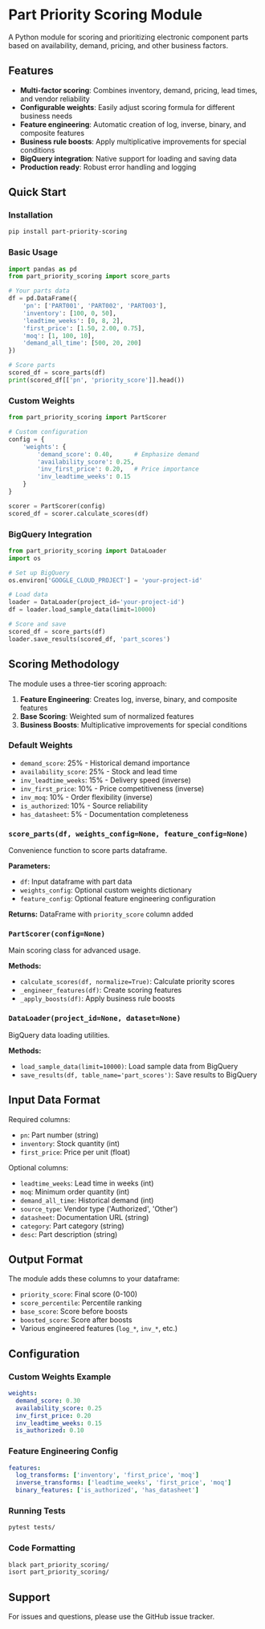 # Part Priority Scoring Module

A Python module for scoring and prioritizing electronic component parts based on availability, demand, pricing, and other business factors.

## Features

- **Multi-factor scoring**: Combines inventory, demand, pricing, lead times, and vendor reliability
- **Configurable weights**: Easily adjust scoring formula for different business needs
- **Feature engineering**: Automatic creation of log, inverse, binary, and composite features
- **Business rule boosts**: Apply multiplicative improvements for special conditions
- **BigQuery integration**: Native support for loading and saving data
- **Production ready**: Robust error handling and logging

## Quick Start

### Installation

```bash
pip install part-priority-scoring
```

### Basic Usage

```python
import pandas as pd
from part_priority_scoring import score_parts

# Your parts data
df = pd.DataFrame({
    'pn': ['PART001', 'PART002', 'PART003'],
    'inventory': [100, 0, 50],
    'leadtime_weeks': [0, 8, 2],
    'first_price': [1.50, 2.00, 0.75],
    'moq': [1, 100, 10],
    'demand_all_time': [500, 20, 200]
})

# Score parts
scored_df = score_parts(df)
print(scored_df[['pn', 'priority_score']].head())
```

### Custom Weights

```python
from part_priority_scoring import PartScorer

# Custom configuration
config = {
    'weights': {
        'demand_score': 0.40,      # Emphasize demand
        'availability_score': 0.25,
        'inv_first_price': 0.20,   # Price importance
        'inv_leadtime_weeks': 0.15
    }
}

scorer = PartScorer(config)
scored_df = scorer.calculate_scores(df)
```

### BigQuery Integration

```python
from part_priority_scoring import DataLoader
import os

# Set up BigQuery
os.environ['GOOGLE_CLOUD_PROJECT'] = 'your-project-id'

# Load data
loader = DataLoader(project_id='your-project-id')
df = loader.load_sample_data(limit=10000)

# Score and save
scored_df = score_parts(df)
loader.save_results(scored_df, 'part_scores')
```

## Scoring Methodology

The module uses a three-tier scoring approach:

1. **Feature Engineering**: Creates log, inverse, binary, and composite features
2. **Base Scoring**: Weighted sum of normalized features
3. **Business Boosts**: Multiplicative improvements for special conditions

### Default Weights

- `demand_score`: 25% - Historical demand importance
- `availability_score`: 25% - Stock and lead time
- `inv_leadtime_weeks`: 15% - Delivery speed (inverse)
- `inv_first_price`: 10% - Price competitiveness (inverse)
- `inv_moq`: 10% - Order flexibility (inverse)
- `is_authorized`: 10% - Source reliability
- `has_datasheet`: 5% - Documentation completeness


### `score_parts(df, weights_config=None, feature_config=None)`

Convenience function to score parts dataframe.

**Parameters:**
- `df`: Input dataframe with part data
- `weights_config`: Optional custom weights dictionary
- `feature_config`: Optional feature engineering configuration

**Returns:** DataFrame with `priority_score` column added

### `PartScorer(config=None)`

Main scoring class for advanced usage.

**Methods:**
- `calculate_scores(df, normalize=True)`: Calculate priority scores
- `_engineer_features(df)`: Create scoring features
- `_apply_boosts(df)`: Apply business rule boosts

### `DataLoader(project_id=None, dataset=None)`

BigQuery data loading utilities.

**Methods:**
- `load_sample_data(limit=10000)`: Load sample data from BigQuery
- `save_results(df, table_name='part_scores')`: Save results to BigQuery

## Input Data Format

Required columns:
- `pn`: Part number (string)
- `inventory`: Stock quantity (int)
- `first_price`: Price per unit (float)

Optional columns:
- `leadtime_weeks`: Lead time in weeks (int)
- `moq`: Minimum order quantity (int)
- `demand_all_time`: Historical demand (int)
- `source_type`: Vendor type ('Authorized', 'Other')
- `datasheet`: Documentation URL (string)
- `category`: Part category (string)
- `desc`: Part description (string)

## Output Format

The module adds these columns to your dataframe:
- `priority_score`: Final score (0-100)
- `score_percentile`: Percentile ranking
- `base_score`: Score before boosts
- `boosted_score`: Score after boosts
- Various engineered features (`log_*`, `inv_*`, etc.)

## Configuration

### Custom Weights Example

```yaml
weights:
  demand_score: 0.30
  availability_score: 0.25
  inv_first_price: 0.20
  inv_leadtime_weeks: 0.15
  is_authorized: 0.10
```

### Feature Engineering Config

```yaml
features:
  log_transforms: ['inventory', 'first_price', 'moq']
  inverse_transforms: ['leadtime_weeks', 'first_price', 'moq']
  binary_features: ['is_authorized', 'has_datasheet']
```

### Running Tests

```bash
pytest tests/
```

### Code Formatting

```bash
black part_priority_scoring/
isort part_priority_scoring/
```

## Support

For issues and questions, please use the GitHub issue tracker.